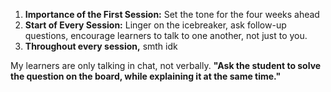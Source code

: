 1. **Importance of the First Session:** Set the tone for the four weeks ahead
2. **Start of Every Session:** Linger on the icebreaker, ask follow-up questions, encourage learners to talk to one another, not just to you.
3. **Throughout every session,** smth idk

My learners are only talking in chat, not verbally.
**"Ask the student to solve the question on the board, while explaining it at the same time."**